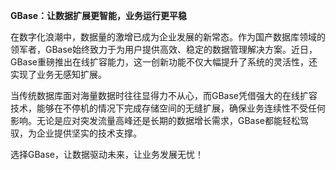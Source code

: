 **GBase：让数据扩展更智能，业务运行更平稳**

在数字化浪潮中，数据量的激增已成为企业发展的新常态。作为国产数据库领域的领军者，GBase始终致力于为用户提供高效、稳定的数据管理解决方案。近日，GBase重磅推出在线扩容能力，这一创新功能不仅大幅提升了系统的灵活性，还实现了业务无感知扩展。

当传统数据库面对海量数据时往往显得力不从心，而GBase凭借强大的在线扩容技术，能够在不停机的情况下完成存储空间的无缝扩展，确保业务连续性不受任何影响。无论是应对突发流量高峰还是长期的数据增长需求，GBase都能轻松驾驭，为企业提供坚实的技术支撑。

选择GBase，让数据驱动未来，让业务发展无忧！